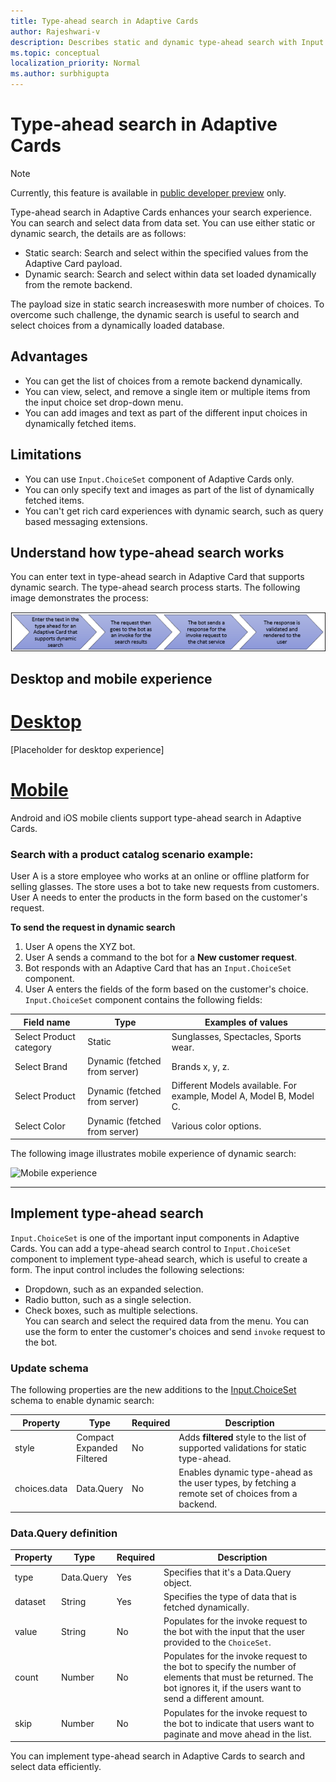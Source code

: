 ```yaml
---
title: Type-ahead search in Adaptive Cards 
author: Rajeshwari-v
description: Describes static and dynamic type-ahead search with Input.ChoiceSet control in Adaptive Cards 
ms.topic: conceptual
localization_priority: Normal
ms.author: surbhigupta
---
```


# Type-ahead search in Adaptive Cards  

> [!NOTE]
> Currently, this feature is available in [public developer preview](~/resources/dev-preview/developer-preview-intro.md) only.

Type-ahead search in Adaptive Cards enhances your search experience. You can search and select data from data set. You can use either static or dynamic search, the details are as follows:

* Static search: Search and select within the specified values from the Adaptive Card payload.
* Dynamic search: Search and select within data set loaded dynamically from the remote backend.

The payload size in static search increaseswith more number of choices. To overcome such challenge, the dynamic search is useful to search and select choices from a dynamically loaded database. 

## Advantages

* You can get the list of choices from a remote backend dynamically.
* You can view, select, and remove a single item or multiple items from the input choice set drop-down menu.
* You can add images and text as part of the different input choices in dynamically fetched items.

## Limitations

* You can use `Input.ChoiceSet` component of Adaptive Cards only.
* You can only specify text and images as part of the list of dynamically fetched items. 
* You can't get rich card experiences with dynamic search, such as query based messaging extensions. 
 
## Understand how type-ahead search works

You can enter text in type-ahead search in Adaptive Card that supports dynamic search. The type-ahead search process starts. The following image demonstrates the process: 

![Type-ahead search](../../assets/images/cards/dynamic-type-ahead-search-flow.png)

## Desktop and mobile experience

# [Desktop](#tab/desktop)

[Placeholder for desktop experience]

# [Mobile](#tab/mobile)

Android and iOS mobile clients support type-ahead search in Adaptive Cards. 
 
### Search with a product catalog scenario example:

User A is a store employee who works at an online or offline platform for selling glasses. The store uses a bot to take new requests from customers. User A needs to enter the products in the form based on the customer's request. 

**To send the request in dynamic search**

1. User A opens the XYZ bot.
1. User A sends a command to the bot for a **New customer request**.
1. Bot responds with an Adaptive Card that has an `Input.ChoiceSet` component.
1. User A enters the fields of the form based on the customer's choice. `Input.ChoiceSet` component contains the following fields: 

|Field name|Type |Examples of values|
|----------|-------|-----------------|
|Select Product category|	Static|	Sunglasses, Spectacles, Sports wear.| 
|Select Brand|	Dynamic (fetched from server) |	Brands x, y, z. |
|Select Product	|Dynamic (fetched from server) | Different Models available. For example, Model A, Model B, Model C. |
|Select Color | Dynamic (fetched from server) |	Various color options. |      

The following image illustrates mobile experience of dynamic search:       

<img src="~/assets/images/cards/mobile-type-ahead-search.png" alt="Mobile experience" width="400"/>

---

## Implement type-ahead search

`Input.ChoiceSet` is one of the important input components in Adaptive Cards. You can add a type-ahead search control to `Input.ChoiceSet` component to implement type-ahead search, which is useful to create a form. The input control includes the following selections:       
* Dropdown, such as an expanded selection.
* Radio button, such as a single selection.
* Check boxes, such as multiple selections.     
You can search and select the required data from the menu. You can use the form to enter the customer's choices and send `invoke` request to the bot.

### Update schema

The following properties are the new additions to the [Input.ChoiceSet](https://adaptivecards.io/explorer/Input.ChoiceSet.html) schema to enable dynamic search:

| Property	| Type | Required | Description |
|-----------|------|----------|-------------|
| style | Compact <br/> Expanded <br/> Filtered | No | Adds **filtered** style to the list of supported validations for static type-ahead.|
| choices.data | Data.Query | No | Enables dynamic type-ahead as the user types, by fetching a remote set of choices from a backend. |

### Data.Query definition

| Property	| Type | Required | Description |
|-----------|------|----------|-------------|
| type | Data.Query	| Yes |	Specifies that it's a Data.Query object.|
| dataset | String | Yes | Specifies the type of data that is fetched dynamically. |
| value	| String | No | Populates for the invoke request to the bot with the input that the user provided to the `ChoiceSet`. |
| count	| Number | No | Populates for the invoke request to the bot to specify the number of elements that must be returned. The bot ignores it, if the users want to send a different amount. | 
| skip | Number | No | Populates for the invoke request to the bot to indicate that users want to paginate and move ahead in the list. |

You can implement type-ahead search in Adaptive Cards to search and select data efficiently.